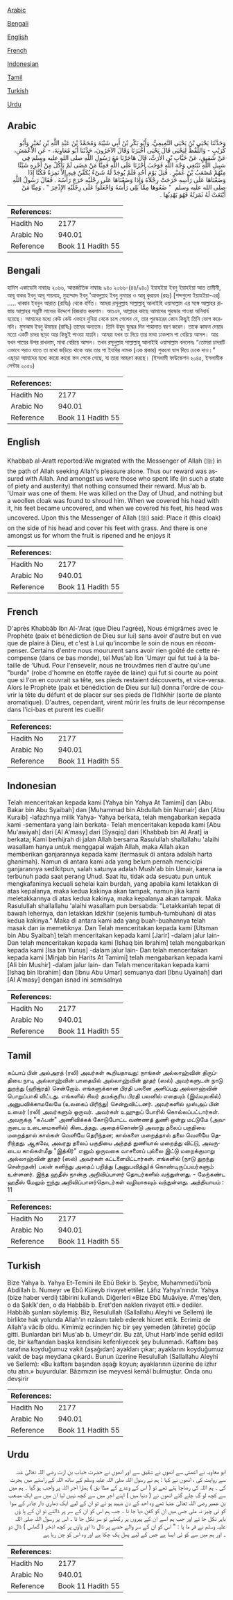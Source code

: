 [Arabic](#arabic)

[Bengali](#bengali)

[English](#english)

[French](#french)

[Indonesian](#indonesian)

[Tamil](#tamil)

[Turkish](#turkish)

[Urdu](#urdu)

## Arabic


<div dir="rtl" lang="ar" style={{fontSize:'larger',backgroundColor:'#f8f9fa',padding:20}}>
وَحَدَّثَنَا يَحْيَى بْنُ يَحْيَى التَّمِيمِيُّ، وَأَبُو بَكْرِ بْنُ أَبِي شَيْبَةَ وَمُحَمَّدُ بْنُ عَبْدِ اللَّهِ بْنِ نُمَيْرٍ وَأَبُو كُرَيْبٍ - وَاللَّفْظُ لِيَحْيَى قَالَ يَحْيَى أَخْبَرَنَا وَقَالَ الآخَرُونَ، حَدَّثَنَا أَبُو مُعَاوِيَةَ، - عَنِ الأَعْمَشِ، عَنْ شَقِيقٍ، عَنْ خَبَّابِ بْنِ الأَرَتِّ، قَالَ هَاجَرْنَا مَعَ رَسُولِ اللَّهِ صلى الله عليه وسلم فِي سَبِيلِ اللَّهِ نَبْتَغِي وَجْهَ اللَّهِ فَوَجَبَ أَجْرُنَا عَلَى اللَّهِ فَمِنَّا مَنْ مَضَى لَمْ يَأْكُلْ مِنْ أَجْرِهِ شَيْئًا مِنْهُمْ مُصْعَبُ بْنُ عُمَيْرٍ ‏.‏ قُتِلَ يَوْمَ أُحُدٍ فَلَمْ يُوجَدْ لَهُ شَىْءٌ يُكَفَّنُ فِيهِ إِلاَّ نَمِرَةٌ فَكُنَّا إِذَا وَضَعْنَاهَا عَلَى رَأْسِهِ خَرَجَتْ رِجْلاَهُ وَإِذَا وَضَعْنَاهَا عَلَى رِجْلَيْهِ خَرَجَ رَأْسُهُ ‏.‏ فَقَالَ رَسُولُ اللَّهِ صلى الله عليه وسلم ‏ "‏ ضَعُوهَا مِمَّا يَلِي رَأْسَهُ وَاجْعَلُوا عَلَى رِجْلَيْهِ الإِذْخِرَ ‏"‏ ‏.‏ وَمِنَّا مَنْ أَيْنَعَتْ لَهُ ثَمَرَتُهُ فَهُوَ يَهْدِبُهَا ‏.‏
</div>
<div style={{backgroundColor:'#f8f9fa',padding:20, marginBottom: 10}}><table> <thead> <tr> <th>References:</th> <th></th> </tr> </thead> <tbody><tr><td>Hadith No</td><td>2177</td></tr><tr><td>Arabic No</td><td>940.01</td></tr><tr><td>Reference</td><td>Book 11 Hadith 55</td></tr></tbody></table></div>

## Bengali


<div dir="ltr" lang="bn" style={{fontSize:'larger',backgroundColor:'#f8f9fa',padding:20}}>
হাদিস একাডেমি নাম্বারঃ ২০৬৬, আন্তর্জাতিক নাম্বারঃ ৯৪০ ২০৬৬-(৪৪/৯৪০) ইয়াহইয়া ইবনু ইয়াহইয়া আত তামীমী, আবূ বাকর ইবনু আবূ শায়বাহ, মুহাম্মাদ ইবনু 'আবদুল্লাহ ইবনু নুমায়র ও আবূ কুরায়ব (রহঃ) [শব্দগুলো ইয়াহইয়া-এর] ..... খাব্বাব ইবনুল আরাত (রাযিঃ) থেকে বর্ণিত। আমরা রসূলুল্লাহ সাল্লাল্লাহু আলাইহি ওয়াসাল্লাম এর সঙ্গে আল্লাহর রাস্তায় আল্লাহর সন্তুষ্টি লাভের উদ্দেশে হিজরাত করলাম। অতএব, আল্লাহর কাছে আমাদের পুরস্কার পাওয়া অনিবার্য হয়েছে। আমাদের মধ্যে কেউ কেউ এভাবে দুনিয়া থেকে চলে গেলেন যে, তার পুরস্কারের কোন কিছুই তিনি ভোগ করেননি। মুসআব ইবনু উমায়র (রাযিঃ) তাদের অন্যতম। তিনি উহুদ যুদ্ধের দিন শাহাদাত বরণ করেন। তাকে কাফন দেয়ার মতো একটি চাদর ছাড়া আর কিছুই পাওয়া যায়নি। আমরা যখন তা দিয়ে তার মাথা ঢাকলাম পা বেরিয়ে আসল। আর যখন পায়ের উপর রাখলাম, মাথা বেরিয়ে আসল। তখন রসূলুল্লাহ সাল্লাল্লাহু আলাইহি ওয়াসাল্লাম বললেনঃ “তোমরা চাদরটি এভাবে পরাও যাতে তা মাথা জড়িয়ে থাকে আর তার পা ইযখির নামক (এক প্রকার) শুকনো ঘাস দিয়ে ঢেকে দাও।” এছাড়া আমাদের মধ্যে কারো কারো ফল পেকে গেছে, যা তারা আহরণ করছে। (ইসলামী ফাউন্ডেশন ২০৪৫, ইসলামীক সেন্টার ২০৫০)
</div>
<div style={{backgroundColor:'#f8f9fa',padding:20, marginBottom: 10}}><table> <thead> <tr> <th>References:</th> <th></th> </tr> </thead> <tbody><tr><td>Hadith No</td><td>2177</td></tr><tr><td>Arabic No</td><td>940.01</td></tr><tr><td>Reference</td><td>Book 11 Hadith 55</td></tr></tbody></table></div>

## English


<div dir="ltr" lang="en" style={{fontSize:'larger',backgroundColor:'#f8f9fa',padding:20}}>
Khabbab al-Aratt reported:We migrated with the Messenger of Allah (ﷺ) in the path of Allah seeking Allah's pleasure alone. Thus our reward was assured with Allah. And amongst us were those who spent life (in such a state of piety and austerity) that nothing consumed their reward. Mus'ab b. 'Umair was one of them. He was killed on the Day of Uhud, and nothing but a woollen cloak was found to shroud him. When we covered his head with it, his feet became uncovered, and when we covered his feet, his head was uncovered. Upon this the Messenger of Allah (ﷺ) said: Place it (this cloak) on the side of his head and cover his feet with grass. And there is one amongst us for whom the fruit is ripened and he enjoys it
</div>
<div style={{backgroundColor:'#f8f9fa',padding:20, marginBottom: 10}}><table> <thead> <tr> <th>References:</th> <th></th> </tr> </thead> <tbody><tr><td>Hadith No</td><td>2177</td></tr><tr><td>Arabic No</td><td>940.01</td></tr><tr><td>Reference</td><td>Book 11 Hadith 55</td></tr></tbody></table></div>

## French


<div dir="ltr" lang="fr" style={{fontSize:'larger',backgroundColor:'#f8f9fa',padding:20}}>
D'après Khabbâb Ibn Al-'Arat (que Dieu l'agrée), Nous émigrâmes avec le Prophète (paix et bénédiction de Dieu sur lui) sans avoir d'autre but en vue que de plaire à Dieu, et c'est à Lui qu'incombe le soin de nous en récompenser. Certains d'entre nous moururent sans avoir rien goûté de cette récompense (dans ce bas monde), tel Mus'ab Ibn 'Umayr qui fut tué à la bataille de 'Uhud. Pour l'ensevelir, nous ne trouvâmes rien d'autre qu'une "burda" (robe d'homme en étoffe rayée de laine) qui fut si courte au point que si l'on en couvrait sa tête, ses pieds restaient découverts, et vice-versa. Alors le Prophète (paix et bénédiction de Dieu sur lui) donna l'ordre de couvrir la tête du défunt et de placer sur ses pieds de l'Idhkhir (sorte de plante aromatique). D'autres, cependant, virent mûrir les fruits de leur récompense dans l'ici-bas et purent les cueillir
</div>
<div style={{backgroundColor:'#f8f9fa',padding:20, marginBottom: 10}}><table> <thead> <tr> <th>References:</th> <th></th> </tr> </thead> <tbody><tr><td>Hadith No</td><td>2177</td></tr><tr><td>Arabic No</td><td>940.01</td></tr><tr><td>Reference</td><td>Book 11 Hadith 55</td></tr></tbody></table></div>

## Indonesian


<div dir="ltr" lang="id" style={{fontSize:'larger',backgroundColor:'#f8f9fa',padding:20}}>
Telah menceritakan kepada kami [Yahya bin Yahya At Tamimi] dan [Abu Bakar bin Abu Syaibah] dan [Muhammad bin Abdullah bin Numair] dan [Abu Kuraib] -lafazhnya milik Yahya- Yahya berkata, telah mengabarkan kepada kami -sementara yang lain berkata- Telah menceritakan kepada kami [Abu Mu'awiyah] dari [Al A'masy] dari [Syaqiq] dari [Khabbab bin Al Arat] ia berkata; Kami berhijrah di jalan Allah bersama Rasulullah shallallahu 'alaihi wasallam hanya untuk menggapai wajah Allah, maka Allah akan memberikan ganjarannya kepada kami (termasuk di antara adalah harta ghanimah). Namun di antara kami ada yang belum pernah mencicipi ganjarannya sedikitpun, salah satunya adalah Mush'ab bin Umair, karena ia terbunuh pada saat perang Uhud. Saat itu, tidak ada sesuatu pun untuk mengkafaninya kecuali sehelai kain burdah, yang apabila kami letakkan di atas kepalanya, maka kedua kakinya akan tampak, namun jika kami meletakkannya di atas kedua kakinya, maka kepalanya akan tampak. Maka Rasulullah shallallahu 'alaihi wasallam pun bersabda: "Letakkanlah tepat di bawah lehernya, dan letakkan Idzkhir (sejenis tumbuh-tumbuhan) di atas kedua kakinya." Maka di antara kami ada yang buah-buahannya telah masak dan ia memetiknya. Dan Telah menceritakan kepada kami [Utsman bin Abu Syaibah] telah menceritakan kepada kami [Jarir] -dalam jalur lain- Dan telah menceritakan kepada kami [Ishaq bin Ibrahim] telah mengabarkan kepada kami [Isa bin Yunus] -dalam jalur lain- Dan telah menceritakan kepada kami [Minjab bin Harits At Tamimi] telah mengabarkan kepada kami [Ali bin Mushir] -dalam jalur lain- dan Telah menceritakan kepada kami [Ishaq bin Ibrahim] dan [Ibnu Abu Umar] semuanya dari [Ibnu Uyainah] dari [Al A'masy] dengan isnad ini semisalnya
</div>
<div style={{backgroundColor:'#f8f9fa',padding:20, marginBottom: 10}}><table> <thead> <tr> <th>References:</th> <th></th> </tr> </thead> <tbody><tr><td>Hadith No</td><td>2177</td></tr><tr><td>Arabic No</td><td>940.01</td></tr><tr><td>Reference</td><td>Book 11 Hadith 55</td></tr></tbody></table></div>

## Tamil


<div dir="ltr" lang="ta" style={{fontSize:'larger',backgroundColor:'#f8f9fa',padding:20}}>
கப்பாப் பின் அல்அரத் (ரலி) அவர்கள் கூறியதாவது: நாங்கள் அல்லாஹ்வின் திருப்தியை நாடி அல்லாஹ்வின் பாதையில் அல்லாஹ்வின் தூதர் (ஸல்) அவர்களுடன் நாடு துறந்து (ஹிஜ்ரத்) சென்றோம். எங்களுக்கான பிரதி பலனை அளிப்பது அல்லாஹ்வின் பொறுப்பாகி விட்டது. எங்களில் சிலர் தமக்குரிய பிரதி பலனில் எதையும் (இவ்வுலகில்) அனுபவிக்காமலேயே (உலகைப் பிரிந்து) சென்றுவிட்டனர். அவர்களில் முஸ்அப் பின் உமைர் (ரலி) அவர்களும் ஒருவர். அவர்கள் உஹுதுப் போரில் கொல்லப்பட்டார்கள். அவருக்கு "கஃபன்" அணிவிக்கக் கோடுபோட்ட வண்ணத் துணி ஒன்று மட்டுமே (அவருடைய உடைமைகளில்) கிடைத்தது. அதைக்கொண்டு அவரது தலைப் பகுதியை மறைத்தால் கால்கள் வெளியே தெரிந்தன; கால்களை மறைத்தால் தலை வெளியே தெரிந்தது. ஆகவே, அவரது தலைப் பகுதியை அந்தத் துணியால் மறைத்து விட்டு, அவருடைய கால்கள்மீது "இத்கிர்" எனும் ஒருவகை வாசனைப் புல்லை இட்டு மறைக்குமாறு அல்லாஹ்வின் தூதர் (ஸல்) அவர்கள் கட்டளையிட்டார்கள். எங்களில் (நாடு துறந்து சென்றதன்) பலன் கனிந்து அதைப் பறித்து (அனுபவித்து)க் கொண்டிருப்பவர்களும் உள்ளனர். இந்த ஹதீஸ் நான்கு அறிவிப்பாளர் தொடர்களில் வந்துள்ளது. - மேற்கண்ட ஹதீஸ் மேலும் ஐந்து அறிவிப்பாளர்தொடர்கள் வழியாகவும் வந்துள்ளது. அத்தியாயம் : 11
</div>
<div style={{backgroundColor:'#f8f9fa',padding:20, marginBottom: 10}}><table> <thead> <tr> <th>References:</th> <th></th> </tr> </thead> <tbody><tr><td>Hadith No</td><td>2177</td></tr><tr><td>Arabic No</td><td>940.01</td></tr><tr><td>Reference</td><td>Book 11 Hadith 55</td></tr></tbody></table></div>

## Turkish


<div dir="ltr" lang="tr" style={{fontSize:'larger',backgroundColor:'#f8f9fa',padding:20}}>
Bize Yahya b. Yahya Et-Temini ile Ebû Bekir b. Şeybe, Muhammedü'bnü Abdillah b. Numeyr ve Ebû Küreyb rivayet ettiler. Lâfız Yahya'nındır. Yahya (bize haber verdi) tâbirini kullandı. Diğerleri «Bize Ebû Muâviye. A'meş'den, o da Şakîk'den, o da Habbâb b. Eret'den naklen rivayet etti.» dediler. Habbâb şunları söylemiş: Biz, Resulullah (Sallallahu Aleyhi ve Sellem) ile birlikte hak yolunda Allah'ın rızâsını taleb ederek hicret ettik. Ecrimiz de Allah'a vâcib oldu. Kimimiz ecrinden hiç bir şey yemeden (âhirete) göçüp gitti. Bunlardan biri Mus'ab b. Umeyr'dir. Bu zât, Uhut Harb'inde şehîd edildi de, bir kaftandan başka kendisini kefenliyecek şey bulunmadı. Kaftanı baş tarafına koyduğumuz vakit (aşağıdan) ayakları çıkar; ayaklarını koyduğumuz vakit de başı meydana çıkardı. Bunun üzerine Resulullah (Sallallahu Aleyhi ve Sellem): «Bu kaftanı başından aşağı koyun; ayaklarının üzerine de izhır otu atın.» buyurdular. Bâzımızın ise meyvesi kemâl bulmuştur. Onda onu devşirir
</div>
<div style={{backgroundColor:'#f8f9fa',padding:20, marginBottom: 10}}><table> <thead> <tr> <th>References:</th> <th></th> </tr> </thead> <tbody><tr><td>Hadith No</td><td>2177</td></tr><tr><td>Arabic No</td><td>940.01</td></tr><tr><td>Reference</td><td>Book 11 Hadith 55</td></tr></tbody></table></div>

## Urdu


<div dir="rtl" lang="ur" style={{fontSize:'larger',backgroundColor:'#f8f9fa',padding:20}}>
ابو معاویہ نے اعمش سے انھوں نے شقیق سے اور انھوں نے حضرت خباب بن ارت رضی اللہ تعالیٰ عنہ سے روایت کی ، انھوں نے کہا : ہم نے رسول اللہ صلی اللہ علیہ وسلم کے ساتھ اللہ کے راستے میں ہجرت کی ۔ ہم اللہ کی رضاچا ہتے تھے تو ( اس کے وعدے کے مطا بق ) ہمارا اجر اللہ پر واجب ہو گیا ۔ ہم میں سے کچھ لو گ چلے گئے انھوں نے ( دنیا میں ) اپنے اجر میں سے کچھ نہیں لیا ان میں سے ایک مصعب بن عمیر رضی اللہ تعالیٰ عنہا تھے وہ احد کے دن شہید ہو ئے تو ان کے لیے ایک دھاری دار چادر کے سوا کو ئی چیز نہ ملی جس میں ان کو کفن دیا جا تا ۔ جب ہم اس کو ان کے سر پر ڈالتے تو ان کے پا ؤں باہر نکل جا تے اور جب ہم اسے ان کے پیروں پر رکھتے تو سر نکل جا تا ۔ اس پر رسول اللہ صلی اللہ علیہ وسلم نے فر ما یا : " اس کو ان کے سر والے حصے پر ڈال دا اور پاؤں پر کچھ اذخر ( گھاس ) ڈال دو ۔ اور ہم میں سے کو ئی ایسا ہے جس کے لیے پھل پک چکا ہے اور وہ اس کو چن رہا ہے
</div>
<div style={{backgroundColor:'#f8f9fa',padding:20, marginBottom: 10}}><table> <thead> <tr> <th>References:</th> <th></th> </tr> </thead> <tbody><tr><td>Hadith No</td><td>2177</td></tr><tr><td>Arabic No</td><td>940.01</td></tr><tr><td>Reference</td><td>Book 11 Hadith 55</td></tr></tbody></table></div>